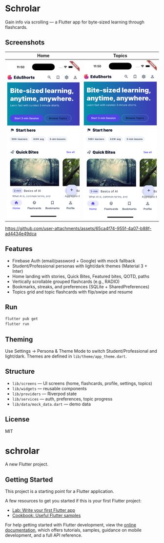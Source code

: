 Schrolar
========

Gain info via scrolling — a Flutter app for byte-sized learning through flashcards.

Screenshots
-----------

| Home | Topics | 
|------|--------|
| ![Home](docs/screenshots/home.png) | ![Topics](docs/screenshots/topics.png) | 


https://github.com/user-attachments/assets/65ca4f74-955f-4a07-b88f-ad4434e49dca


Features
--------
- Firebase Auth (email/password + Google) with mock fallback
- Student/Professional personas with light/dark themes (Material 3 + Inter)
- Home landing with stories, Quick Bites, Featured bites, QOTD, paths
- Vertically scrollable grouped flashcards (e.g., RADIO)
- Bookmarks, streaks, and preferences (SQLite + SharedPreferences)
- Topics grid and topic flashcards with flip/swipe and resume

Run
---
```bash
flutter pub get
flutter run
```

Theming
-------
Use Settings → Persona & Theme Mode to switch Student/Professional and light/dark. Themes are defined in `lib/theme/app_theme.dart`.

Structure
---------
- `lib/screens` — UI screens (home, flashcards, profile, settings, topics)
- `lib/widgets` — reusable components
- `lib/providers` — Riverpod state
- `lib/services` — auth, preferences, topic progress
- `lib/data/mock_data.dart` — demo data

License
-------
MIT

# schrolar

A new Flutter project.

## Getting Started

This project is a starting point for a Flutter application.

A few resources to get you started if this is your first Flutter project:

- [Lab: Write your first Flutter app](https://docs.flutter.dev/get-started/codelab)
- [Cookbook: Useful Flutter samples](https://docs.flutter.dev/cookbook)

For help getting started with Flutter development, view the
[online documentation](https://docs.flutter.dev/), which offers tutorials,
samples, guidance on mobile development, and a full API reference.
